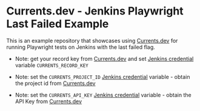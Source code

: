 # Currents.dev - Jenkins Playwright Last Failed Example

This is an example repository that showcases using [Currents.dev](https://currents.dev) for running Playwright tests on Jenkins with the last failed flag.


- Note: get your record key from [Currents.dev](https://app.currents.dev) and set [Jenkins credential](https://www.jenkins.io/doc/book/security/credentials/) variable `CURRENTS_RECORD_KEY`

- Note: set the `CURRENTS_PROJECT_ID` [Jenkins credential](https://www.jenkins.io/doc/book/security/credentials/) variable - obtain the project id from [Currents.dev](https://app.currents.dev)

- Note: set the `CURRENTS_API_KEY` [Jenkins credential](https://www.jenkins.io/doc/book/security/credentials/) variable - obtain the API Key from [Currents.dev](https://app.currents.dev)
